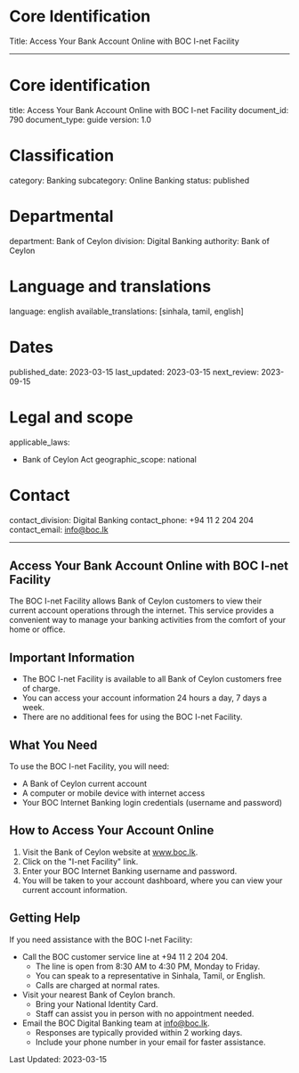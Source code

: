 # Core Identification
Title: Access Your Bank Account Online with BOC I-net Facility

---
# Core identification
title: Access Your Bank Account Online with BOC I-net Facility
document_id: 790
document_type: guide
version: 1.0

# Classification
category: Banking
subcategory: Online Banking
status: published

# Departmental
department: Bank of Ceylon
division: Digital Banking
authority: Bank of Ceylon

# Language and translations
language: english
available_translations: [sinhala, tamil, english]

# Dates
published_date: 2023-03-15
last_updated: 2023-03-15
next_review: 2023-09-15

# Legal and scope
applicable_laws: 
 - Bank of Ceylon Act
geographic_scope: national

# Contact
contact_division: Digital Banking
contact_phone: +94 11 2 204 204
contact_email: info@boc.lk

---

## Access Your Bank Account Online with BOC I-net Facility

The BOC I-net Facility allows Bank of Ceylon customers to view their current account operations through the internet. This service provides a convenient way to manage your banking activities from the comfort of your home or office.

## Important Information

- The BOC I-net Facility is available to all Bank of Ceylon customers free of charge.
- You can access your account information 24 hours a day, 7 days a week.
- There are no additional fees for using the BOC I-net Facility.

## What You Need

To use the BOC I-net Facility, you will need:

- A Bank of Ceylon current account
- A computer or mobile device with internet access
- Your BOC Internet Banking login credentials (username and password)

## How to Access Your Account Online

1. Visit the Bank of Ceylon website at www.boc.lk.
2. Click on the "I-net Facility" link.
3. Enter your BOC Internet Banking username and password.
4. You will be taken to your account dashboard, where you can view your current account information.

## Getting Help

If you need assistance with the BOC I-net Facility:

- Call the BOC customer service line at +94 11 2 204 204.
    - The line is open from 8:30 AM to 4:30 PM, Monday to Friday.
    - You can speak to a representative in Sinhala, Tamil, or English.
    - Calls are charged at normal rates.
- Visit your nearest Bank of Ceylon branch.
    - Bring your National Identity Card.
    - Staff can assist you in person with no appointment needed.
- Email the BOC Digital Banking team at info@boc.lk.
    - Responses are typically provided within 2 working days.
    - Include your phone number in your email for faster assistance.

Last Updated: 2023-03-15